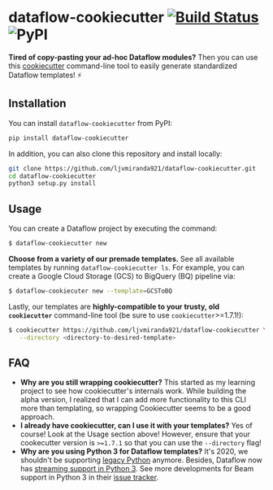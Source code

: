 # dataflow-cookiecutter [![Build Status](https://dev.azure.com/ljvmiranda/ljvmiranda/_apis/build/status/ljvmiranda921.dataflow-cookiecutter?branchName=master)](https://dev.azure.com/ljvmiranda/ljvmiranda/_build/latest?definitionId=5&branchName=master) ![PyPI](https://img.shields.io/pypi/v/dataflow-cookiecutter?color=light-green&label=pypi&logo=python&logoColor=white)


**Tired of copy-pasting your ad-hoc Dataflow modules?** Then you can use this
[cookiecutter](https://github.com/cookiecutter/cookiecutter) command-line
tool to easily generate standardized Dataflow templates! :zap:

## Installation

You can install `dataflow-cookiecutter` from PyPI:

```sh
pip install dataflow-cookiecutter
```

In addition, you can also clone this repository and install locally:

```sh
git clone https://github.com/ljvmiranda921/dataflow-cookiecutter.git
cd dataflow-cookiecutter
python3 setup.py install
```

## Usage

You can create a Dataflow project by executing the command:

```sh
$ dataflow-cookiecutter new
```

**Choose from a variety of our premade templates.** See all available templates
by running `dataflow-cookiecutter ls`. For example, you can create a Google
Cloud Storage (GCS) to BigQuery (BQ) pipeline via:

```sh
$ dataflow-cookiecuter new --template=GCSToBQ
```

Lastly, our templates are **highly-compatible to your trusty, old
`cookiecutter`** command-line tool (be sure to use `cookiecutter`>=1.7.1!):

```sh
$ cookiecutter https://github.com/ljvmiranda921/dataflow-cookiecutter \
   --directory <directory-to-desired-template> 
```


## FAQ

- **Why are you still wrapping cookiecutter?**  This started as my learning
    project to see how cookiecutter's internals work. While building the alpha
    version, I realized that I can add more functionality to this CLI more than
    templating, so wrapping Cookiecutter seems to be a good approach.
- **I already have cookiecutter, can I use it with your templates?** Yes of
    course! Look at the Usage section above! However, ensure that your
    cookecutter version is `>=1.7.1` so that you can use the `--directory`
    flag!
- **Why are you using Python 3 for Dataflow templates?** It's 2020, we
    shouldn't be supporting [legacy Python](https://pythonclock.org/?1)
    anymore. Besides, Dataflow now has [streaming support in Python
    3](https://cloud.google.com/blog/products/data-analytics/introducing-python-3-python-streaming-support-from-cloud-dataflow).
    See more developments for Beam support in Python 3  in their
    [issue tracker](https://issues.apache.org/jira/browse/BEAM-1251).
